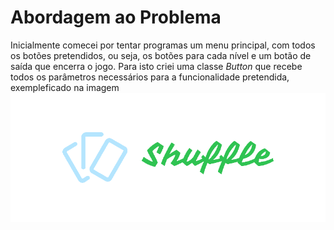 # Abordagem ao Problema
Inicialmente comecei por tentar programas um menu principal, com todos os botões pretendidos, ou seja, os botões para cada nível e um botão de saída que encerra o jogo.
  Para isto criei uma classe *Button* que recebe todos os parâmetros necessários para a funcionalidade pretendida, exempleficado na imagem
![shuffle.png](shuffle.png)